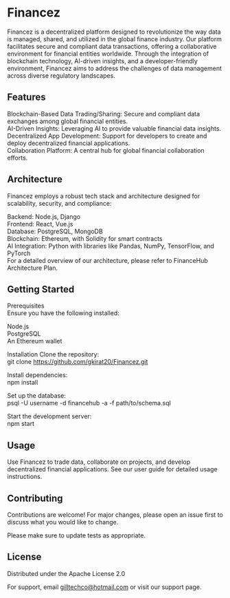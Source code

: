 # Financez

Financez is a decentralized platform designed to revolutionize the way data is managed, shared, and utilized in the global finance industry. Our platform facilitates secure and compliant data transactions, offering a collaborative environment for financial entities worldwide. Through the integration of blockchain technology, AI-driven insights, and a developer-friendly environment, Financez aims to address the challenges of data management across diverse regulatory landscapes.  

## Features  

Blockchain-Based Data Trading/Sharing: Secure and compliant data exchanges among global financial entities.  
AI-Driven Insights: Leveraging AI to provide valuable financial data insights.  
Decentralized App Development: Support for developers to create and deploy decentralized financial applications.  
Collaboration Platform: A central hub for global financial collaboration efforts.  

## Architecture  

Financez employs a robust tech stack and architecture designed for scalability, security, and compliance:  

Backend: Node.js, Django  
Frontend: React, Vue.js  
Database: PostgreSQL, MongoDB  
Blockchain: Ethereum, with Solidity for smart contracts  
AI Integration: Python with libraries like Pandas, NumPy, TensorFlow, and PyTorch  
For a detailed overview of our architecture, please refer to FinanceHub Architecture Plan.  

## Getting Started  

Prerequisites  
Ensure you have the following installed:  

Node.js  
PostgreSQL  
An Ethereum wallet  

Installation
Clone the repository:  
git clone https://github.com/gkirat20/Financez.git

Install dependencies:  
npm install  

Set up the database:  
psql -U username -d financehub -a -f path/to/schema.sql  

Start the development server:  
npm start
 
## Usage  

Use Financez to trade data, collaborate on projects, and develop decentralized financial applications. See our user guide for detailed usage instructions.  

## Contributing  

Contributions are welcome! For major changes, please open an issue first to discuss what you would like to change.  

Please make sure to update tests as appropriate.  

## License  

Distributed under the Apache License 2.0

For support, email gilltechco@hotmail.com or visit our support page.  
